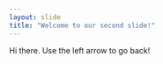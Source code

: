 ```yaml
---
layout: slide
title: "Welcome to our second slide!"
---
```

Hi there.
Use the left arrow to go back!
